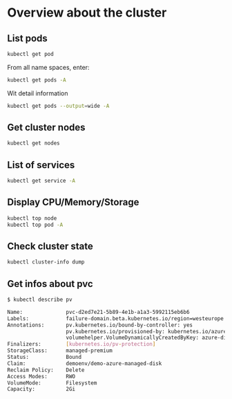 Overview about the cluster
==========================

List pods
---------

```bash
kubectl get pod
```

From all name spaces, enter:

```bash
kubectl get pods -A
```

Wit detail information

```bash
kubectl get pods --output=wide -A
```

Get cluster nodes
-----------------

```bash
kubectl get nodes
```


List of services
----------------

```bash
kubectl get service -A
```

Display CPU/Memory/Storage
--------------------------

```bash
kubectl top node
kubectl top pod -A
```

Check cluster state
-------------------

```bash
kubectl cluster-info dump
```

Get infos about pvc
-------------------

```bash
$ kubectl describe pv

Name:              pvc-d2ed7e21-5b89-4e1b-a1a3-5992115eb6b6
Labels:            failure-domain.beta.kubernetes.io/region=westeurope
Annotations:       pv.kubernetes.io/bound-by-controller: yes
                   pv.kubernetes.io/provisioned-by: kubernetes.io/azure-disk
                   volumehelper.VolumeDynamicallyCreatedByKey: azure-disk-dynamic-provisioner
Finalizers:        [kubernetes.io/pv-protection]
StorageClass:      managed-premium
Status:            Bound
Claim:             demoenv/demo-azure-managed-disk
Reclaim Policy:    Delete
Access Modes:      RWO
VolumeMode:        Filesystem
Capacity:          2Gi
```